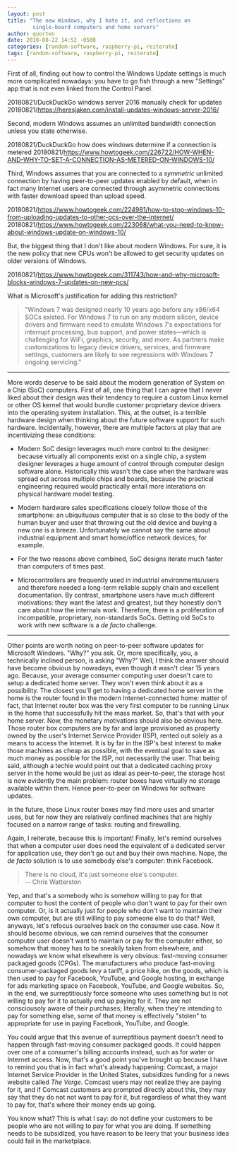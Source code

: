 ```yaml
---
layout: post
title: "The new Windows, why I hate it, and reflections on
        single-board computers and home servers"
author: quorten
date: 2018-08-22 14:52 -0500
categories: [random-software, raspberry-pi, reiterate]
tags: [random-software, raspberry-pi, reiterate]
---
```


First of all, finding out how to control the Windows Update settings
is much more complicated nowadays: you have to go fish through a new
"Settings" app that is not even linked from the Control Panel.

20180821/DuckDuckGo windows server 2016 manually check for updates  
20180821/https://heresjaken.com/install-updates-windows-server-2016/

Second, modern Windows assumes an unlimited bandwidth connection
unless you state otherwise.

20180821/DuckDuckGo how does windows determine if a connection is metered
20180821/https://www.howtogeek.com/226722/HOW-WHEN-AND-WHY-TO-SET-A-CONNECTION-AS-METERED-ON-WINDOWS-10/

Third, Windows assumes that you are connected to a _symmetric_
unlimited connection by having peer-to-peer updates enabled by
default, when in fact many Internet users are connected through
asymmetric connections with faster download speed than upload speed.

<!-- more -->

20180821/https://www.howtogeek.com/224981/how-to-stop-windows-10-from-uploading-updates-to-other-pcs-over-the-internet/  
20180821/https://www.howtogeek.com/223068/what-you-need-to-know-about-windows-update-on-windows-10/

But, the biggest thing that I don't like about modern Windows.  For
sure, it is the new policy that new CPUs won't be allowed to get
security updates on older versions of Windows.

20180821/https://www.howtogeek.com/311743/how-and-why-microsoft-blocks-windows-7-updates-on-new-pcs/

What is Microsoft's justification for adding this restriction?

> "Windows 7 was designed nearly 10 years ago before any x86/x64 SOCs
> existed. For Windows 7 to run on any modern silicon, device drivers
> and firmware need to emulate Windows 7’s expectations for interrupt
> processing, bus support, and power states—which is challenging for
> WiFi, graphics, security, and more. As partners make customizations
> to legacy device drivers, services, and firmware settings, customers
> are likely to see regressions with Windows 7 ongoing servicing."

----------

More words deserve to be said about the modern generation of System on
a Chip (SoC) computers.  First of all, one thing that I can agree that
I never liked about their design was their tendency to require a
custom Linux kernel or other OS kernel that would bundle customer
proprietary device drivers into the operating system installation.
This, at the outset, is a terrible hardware design when thinking about
the future software support for such hardware.  Incidentally, however,
there are multiple factors at play that are incentivizing these
conditions:

* Modern SoC design leverages much more control to the designer:
  because virtually all components exist on a single chip, a system
  designer leverages a huge amount of control through computer design
  software alone.  Historically this wasn't the case when the hardware
  was spread out across multiple chips and boards, because the
  practical engineering required would practically entail more
  interations on physical hardware model testing.

* Modern hardware sales specifications closely follow those of the
  smartphone: an ubiquituous computer that is so close to the body of
  the human buyer and user that throwing out the old device and buying
  a new one is a breeze.  Unfortunately we cannot say the same about
  industrial equipment and smart home/office network devices, for
  example.

* For the two reasons above combined, SoC designs iterate much faster
  than computers of times past.

* Microcontrollers are frequently used in industrial
  environments/users and therefore needed a long-term reliable supply
  chain and excellent documentation.  By contrast, smartphone users
  have much different motivations: they want the latest and greatest,
  but they honestly don't care about how the internals work.
  Therefore, there is a proliferation of incompatible, proprietary,
  non-standards SoCs.  Getting old SoCs to work with new software is a
  _de facto_ challenge.

----------

Other points are worth noting on peer-to-peer software updates for
Microsoft Windows.  "Why?" you ask.  Or, more specifically, you, a
technically inclined person, is asking "Why?"  Well, I think the
answer should have become obvious by nowadays, even though it wasn't
clear 15 years ago.  Because, your average consumer computing user
doesn't care to setup a dedicated home server.  They won't even think
about it as a possibility.  The closest you'll get to having a
dedicated home server in the home is the router found in the modern
Internet-connected home: matter of fact, that Internet router box was
the very first computer to be running Linux in the home that
successfully hit the mass market.  So, that's that with your home
server.  Now, the monetary motivations should also be obvious here.
Those router box computers are by far and large provisioned as
property owned by the user's Internet Service Provider (ISP), rented
out solely as a means to access the Internet.  It is by far in the
ISP's best interest to make those machines as cheap as possible, with
the eventual goal to save as much money as possible for the ISP, not
necessarily the user.  That being said, although a techie would point
out that a dedicated caching proxy server in the home would be just as
ideal as peer-to-peer, the storage host is now evidently the main
problem: router boxes have virtually no storage available within them.
Hence peer-to-peer on Windows for software updates.

In the future, those Linux router boxes may find more uses and smarter
uses, but for now they are relatively confined machines that are
highly focused on a narrow range of tasks: routing and firewalling.

Again, I reiterate, because this is important!  Finally, let's remind
ourselves that when a computer user does need the equivalent of a
dedicated server for application use, they don't go out and buy their
own machine.  Nope, the _de facto_ solution is to use somebody else's
computer: think Facebook.

> There is no cloud, it's just someone else's computer.  
> -- Chris Watterston

Yep, and that's a somebody who is somehow willing to pay for that
computer to host the content of people who don't want to pay for their
own computer.  Or, is it actually just for people who don't want to
maintain their own computer, but are still willing to pay someone else
to do that?  Well, anyways, let's refocus ourselves back on the
consumer use case.  Now it should become obvious, we can remind
ourselves that the consumer computer user doesn't want to maintain or
pay for the computer either, so somehow that money has to be sneakily
taken from elsewhere, and nowadays we know what elsewhere is very
obvious: fast-moving consumer packaged goods (CPGs).  The
manufacturers who produce fast-moving consumer-packaged goods levy a
tariff, a price hike, on the goods, which is then used to pay for
Facebook, YouTube, and Google hosting, in exchange for ads marketing
space on Facebook, YouTube, and Google websites.  So, in the end, we
surreptitiously force someone who uses something but is not willing to
pay for it to actually end up paying for it.  They are not
consciousoly aware of their purchases; literally, when they're
intending to pay for something else, some of that money is effectively
"stolen" to appropriate for use in paying Facebook, YouTube, and
Google.

You could argue that this avenue of surreptitious payment doesn't need
to happen through fast-moving consumer packaged goods.  It could
happen over one of a consumer's billing accounts instead, such as for
water or Internet access.  Now, that's a good point you've brought up
because I have to remind you that is in fact what's already happening:
Comcast, a major Internet Service Provider in the United States,
subsidizes funding for a news website called _The Verge_.  Comcast
users may not realize they are paying for it, and if Comcast customers
are prompted directly about this, they may say that they do not not
want to pay for it, but regardless of what they want to pay for,
that's where their money ends up going.

You know what?  This is what I say: do not define your customers to be
people who are not willing to pay for what you are doing.  If
something needs to be subsidized, you have reason to be leery that
your business idea could fail in the marketplace.
